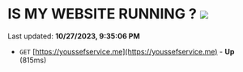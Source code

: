 # IS MY WEBSITE RUNNING ? [![](https://img.shields.io/static/v1?label=Sponsor&message=%E2%9D%A4&logo=GitHub&color=%23fe8e86)](https://github.com/sponsors/<username>)

Last updated: **10/27/2023, 9:35:06 PM**

- `GET` [https://youssefservice.me](https://youssefservice.me) - **Up** (815ms)
